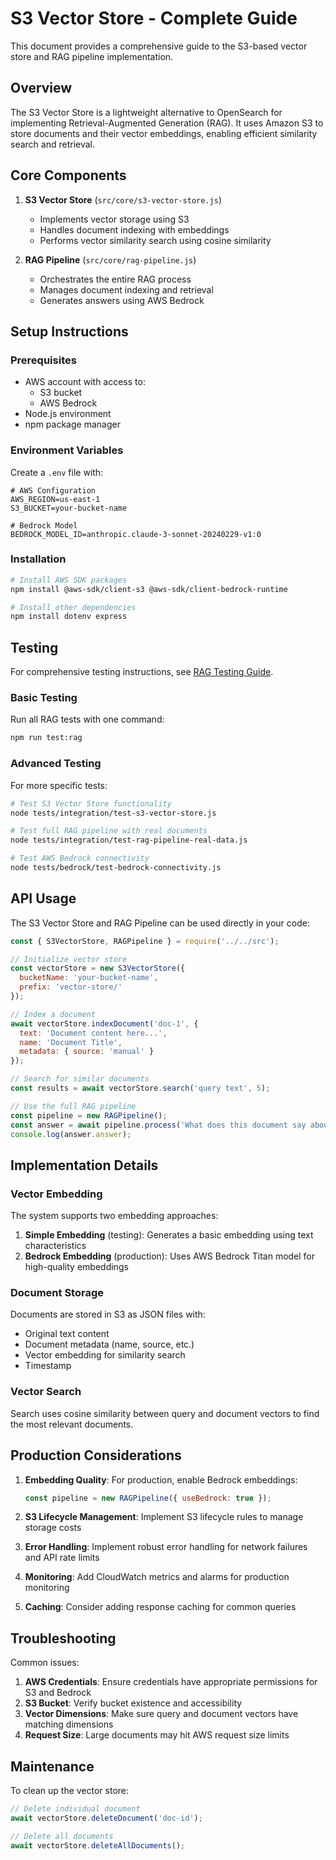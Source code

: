 # S3 Vector Store - Complete Guide

This document provides a comprehensive guide to the S3-based vector store and RAG pipeline implementation.

## Overview

The S3 Vector Store is a lightweight alternative to OpenSearch for implementing Retrieval-Augmented Generation (RAG). It uses Amazon S3 to store documents and their vector embeddings, enabling efficient similarity search and retrieval.

## Core Components

1. **S3 Vector Store** (`src/core/s3-vector-store.js`)
   - Implements vector storage using S3
   - Handles document indexing with embeddings
   - Performs vector similarity search using cosine similarity

2. **RAG Pipeline** (`src/core/rag-pipeline.js`)
   - Orchestrates the entire RAG process
   - Manages document indexing and retrieval
   - Generates answers using AWS Bedrock

## Setup Instructions

### Prerequisites

- AWS account with access to:
  - S3 bucket
  - AWS Bedrock
- Node.js environment
- npm package manager

### Environment Variables

Create a `.env` file with:

```
# AWS Configuration
AWS_REGION=us-east-1
S3_BUCKET=your-bucket-name

# Bedrock Model
BEDROCK_MODEL_ID=anthropic.claude-3-sonnet-20240229-v1:0
```

### Installation

```bash
# Install AWS SDK packages
npm install @aws-sdk/client-s3 @aws-sdk/client-bedrock-runtime

# Install other dependencies
npm install dotenv express
```

## Testing

For comprehensive testing instructions, see [RAG Testing Guide](./RAG_TESTING_GUIDE.md).

### Basic Testing

Run all RAG tests with one command:

```bash
npm run test:rag
```

### Advanced Testing

For more specific tests:

```bash
# Test S3 Vector Store functionality
node tests/integration/test-s3-vector-store.js

# Test full RAG pipeline with real documents
node tests/integration/test-rag-pipeline-real-data.js

# Test AWS Bedrock connectivity
node tests/bedrock/test-bedrock-connectivity.js
```

## API Usage

The S3 Vector Store and RAG Pipeline can be used directly in your code:

```javascript
const { S3VectorStore, RAGPipeline } = require('../../src');

// Initialize vector store
const vectorStore = new S3VectorStore({
  bucketName: 'your-bucket-name',
  prefix: 'vector-store/'
});

// Index a document
await vectorStore.indexDocument('doc-1', {
  text: 'Document content here...',
  name: 'Document Title',
  metadata: { source: 'manual' }
});

// Search for similar documents
const results = await vectorStore.search('query text', 5);

// Use the full RAG pipeline
const pipeline = new RAGPipeline();
const answer = await pipeline.process('What does this document say about X?');
console.log(answer.answer);
```

## Implementation Details

### Vector Embedding

The system supports two embedding approaches:

1. **Simple Embedding** (testing): Generates a basic embedding using text characteristics
2. **Bedrock Embedding** (production): Uses AWS Bedrock Titan model for high-quality embeddings

### Document Storage

Documents are stored in S3 as JSON files with:
- Original text content
- Document metadata (name, source, etc.)
- Vector embedding for similarity search
- Timestamp

### Vector Search

Search uses cosine similarity between query and document vectors to find the most relevant documents.

## Production Considerations

1. **Embedding Quality**: For production, enable Bedrock embeddings:
   ```javascript
   const pipeline = new RAGPipeline({ useBedrock: true });
   ```

2. **S3 Lifecycle Management**: Implement S3 lifecycle rules to manage storage costs

3. **Error Handling**: Implement robust error handling for network failures and API rate limits

4. **Monitoring**: Add CloudWatch metrics and alarms for production monitoring

5. **Caching**: Consider adding response caching for common queries

## Troubleshooting

Common issues:

1. **AWS Credentials**: Ensure credentials have appropriate permissions for S3 and Bedrock
2. **S3 Bucket**: Verify bucket existence and accessibility
3. **Vector Dimensions**: Make sure query and document vectors have matching dimensions
4. **Request Size**: Large documents may hit AWS request size limits

## Maintenance

To clean up the vector store:

```javascript
// Delete individual document
await vectorStore.deleteDocument('doc-id');

// Delete all documents
await vectorStore.deleteAllDocuments();
```